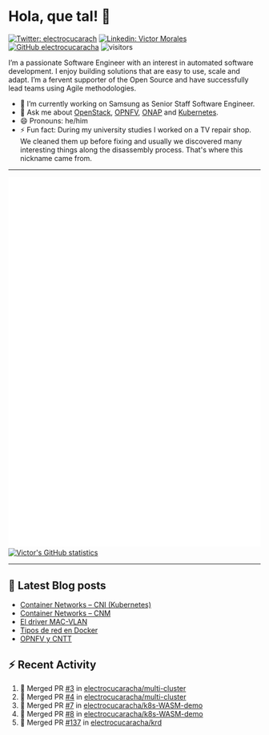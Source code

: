 # Hola, que tal! 👋

[![Twitter: electrocucarach](https://img.shields.io/twitter/follow/electrocucarach?style=social)](https://twitter.com/electrocucarach)
[![Linkedin: Victor Morales](https://img.shields.io/badge/-VictorMorales-blue?style=flat-square&logo=Linkedin&logoColor=white&link=https://www.linkedin.com/in/electrocucaracha/)](https://www.linkedin.com/in/electrocucaracha/)
[![GitHub electrocucaracha](https://img.shields.io/github/followers/electrocucaracha?label=follow&style=social)](https://github.com/electrocucaracha)
![visitors](https://visitor-badge.glitch.me/badge?page_id=electrocucaracha.electrocucaracha)

I’m a passionate Software Engineer with an interest in automated
software development. I enjoy building solutions that are easy to use,
scale and adapt. I’m a fervent supporter of the Open Source and have
successfully lead teams using Agile methodologies.

- 🔭 I’m currently working on Samsung as Senior Staff Software
Engineer.
- 💬 Ask me about [OpenStack](https://www.openstack.org/),
[OPNFV](https://www.opnfv.org/), [ONAP](https://www.onap.org/) and
[Kubernetes](https://kubernetes.io/).
- 😄 Pronouns: he/him
- ⚡ Fun fact: During my university studies I worked on a TV repair
shop. We cleaned them up before fixing and usually we discovered many
interesting things along the disassembly process. That's where this
nickname came from.

---

![Metrics](https://github.com/electrocucaracha/electrocucaracha/blob/master/github-metrics.svg)
[![Victor's GitHub statistics](https://github-readme-stats.vercel.app/api?username=electrocucaracha)](https://github.com/anuraghazra/github-readme-stats#github-stats-card)

---

## 📘 Latest Blog posts

<!-- BLOG-POST-LIST:START -->
- [Container Networks – CNI &lpar;Kubernetes&rpar;](https://electrocucaracha.com/2021/07/05/container-networks-cni/)
- [Container Networks – CNM](https://electrocucaracha.com/2020/08/28/container-network-model/)
- [El driver MAC-VLAN](https://electrocucaracha.com/2020/07/01/el-driver-mac-vlan/)
- [Tipos de red en Docker](https://electrocucaracha.com/2020/06/13/tipos-de-red-en-docker/)
- [OPNFV y CNTT](https://electrocucaracha.com/2020/05/29/opnfv-y-cntt/)
<!-- BLOG-POST-LIST:END -->

## :zap: Recent Activity

<!--START_SECTION:activity-->
1. 🎉 Merged PR [#3](https://github.com/electrocucaracha/multi-cluster/pull/3) in [electrocucaracha/multi-cluster](https://github.com/electrocucaracha/multi-cluster)
2. 🎉 Merged PR [#4](https://github.com/electrocucaracha/multi-cluster/pull/4) in [electrocucaracha/multi-cluster](https://github.com/electrocucaracha/multi-cluster)
3. 🎉 Merged PR [#7](https://github.com/electrocucaracha/k8s-WASM-demo/pull/7) in [electrocucaracha/k8s-WASM-demo](https://github.com/electrocucaracha/k8s-WASM-demo)
4. 🎉 Merged PR [#8](https://github.com/electrocucaracha/k8s-WASM-demo/pull/8) in [electrocucaracha/k8s-WASM-demo](https://github.com/electrocucaracha/k8s-WASM-demo)
5. 🎉 Merged PR [#137](https://github.com/electrocucaracha/krd/pull/137) in [electrocucaracha/krd](https://github.com/electrocucaracha/krd)
<!--END_SECTION:activity-->
